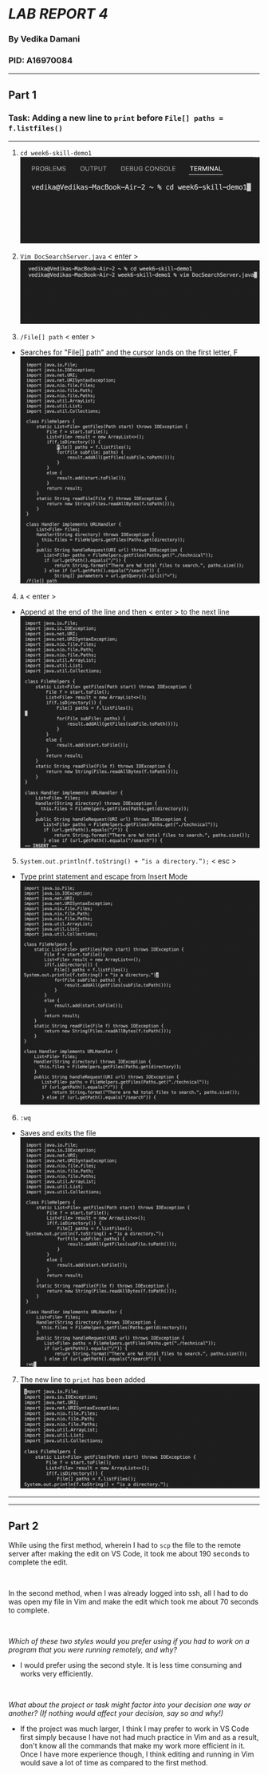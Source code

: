 # _**LAB REPORT 4**_
### By Vedika Damani 
### PID: A16970084
---

## **Part 1**

### **Task:** Adding a new line to `print` before `File[] paths = f.listfiles()`
____

1. `cd week6-skill-demo1`
![CD into directory](ss1.png)

2. `Vim DocSearchServer.java` < enter >
![Vim](ss2.png)

3. `/File[] path` < enter > 
- Searches for "File[] path" and the cursor lands on the first letter, F
![Search](ss3.png)

4. `A` < enter >
- Append at the end of the line and then < enter > to the next line
![A](ss6.png)

5. `System.out.println(f.toString() + “is a directory.”);` < esc > 
- Type print statement and escape from Insert Mode 
![SOP](ss7.png)

6. `:wq`
- Saves and exits the file
![save and exit](ss8.png)

7. The new line to `print` has been added
![final](ss9.png)

_____
______

## **Part 2**

While using the first method, wherein I had to `scp` the file to the remote server after making the edit on VS Code, it took me about 190 seconds to complete the edit.


<br />

In the second method, when I was already logged into ssh, all I had to do was open my file in Vim and make the edit which took me about 70 seconds to complete.

<br />

*Which of these two styles would you prefer using if you had to work on a program that you were running remotely, and why?*
- I would prefer using the second style. It is less time consuming and works very efficiently.

<br />

*What about the project or task might factor into your decision one way or another? (If nothing would affect your decision, say so and why!)*
- If the project was much larger, I think I may prefer to work in VS Code first simply because I have not had much practice in Vim and as a result, don't know all the commands that make my work more efficient in it. Once I have more experience though, I think editing and running in Vim would save a lot of time as compared to the first method. 




